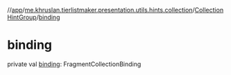 //[app](../../../index.md)/[me.khruslan.tierlistmaker.presentation.utils.hints.collection](../index.md)/[CollectionHintGroup](index.md)/[binding](binding.md)

# binding

private val [binding](binding.md): FragmentCollectionBinding
